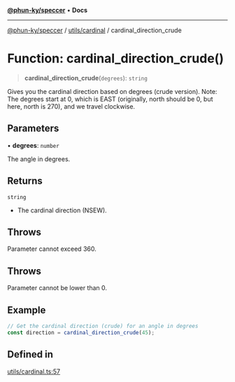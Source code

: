 [**@phun-ky/speccer**](../../../README.md) • **Docs**

***

[@phun-ky/speccer](../../../README.md) / [utils/cardinal](../README.md) / cardinal\_direction\_crude

# Function: cardinal\_direction\_crude()

> **cardinal\_direction\_crude**(`degrees`): `string`

Gives you the cardinal direction based on degrees (crude version).
Note: The degrees start at 0, which is EAST (originally, north should be 0, but here, north is 270),
and we travel clockwise.

## Parameters

• **degrees**: `number`

The angle in degrees.

## Returns

`string`

- The cardinal direction (NSEW).

## Throws

Parameter cannot exceed 360.

## Throws

Parameter cannot be lower than 0.

## Example

```ts
// Get the cardinal direction (crude) for an angle in degrees
const direction = cardinal_direction_crude(45);
```

## Defined in

[utils/cardinal.ts:57](https://github.com/phun-ky/speccer/blob/main/src/utils/cardinal.ts#L57)
